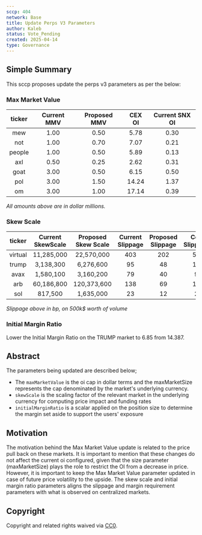 ```yaml
---
sccp: 404
network: Base
title: Update Perps V3 Parameters
author: Kaleb
status: Vote_Pending
created: 2025-04-14
type: Governance
---
```


## Simple Summary

This sccp proposes update the perps v3 parameters as per the below:

### Max Market Value

| **ticker** | **Current MMV** | **Proposed MMV** | **CEX OI** | **Current SNX OI** |
|:----------:|:---------------:|:----------------:|:-------:|:----------------:|
|     mew    |       1.00      |       0.50       |   5.78  |       0.30       |
|     not    |       1.00      |       0.70       |   7.07  |       0.21       |
|   people   |       1.00      |       0.50       |   5.89  |       0.13       |
|     axl    |       0.50      |       0.25       |   2.62  |       0.31       |
|    goat    |       3.00      |       0.50       |   6.15  |       0.50       |
|     pol    |       3.00      |       1.50       |  14.24  |       1.37       |
|     om     |       3.00      |       1.00       |  17.14  |       0.39       |

*All amounts above are in dollar millions.*

### Skew Scale 

| **ticker** | **Current SkewScale** | **Proposed Skew Scale** | **Current Slippage** | **Proposed Slippage** | **Cex Slippage** |
|:----------:|:---------------------:|:-----------------------:|:--------------------:|:---------------------:|:----------------:|
|   virtual  |       11,285,000      |        22,570,000       |          403         |          202          |        54        |
|    trump   |       3,138,300       |        6,276,600        |          95          |           48          |        11        |
|    avax    |       1,580,100       |        3,160,200        |          79          |           40          |         9        |
|     arb    |       60,186,800      |       120,373,600       |          138         |           69          |        16        |
|     sol    |        817,500        |        1,635,000        |          23          |           12          |         2        |


*Slippage above in bp, on 500k$ worth of volume*

### Initial Margin Ratio

Lower the Initial Margin Ratio on the TRUMP market to 6.85 from 14.387.

## Abstract

The parameters being updated are described below;
 - The `maxMarketValue` is the oi cap in dollar terms and the maxMarketSize represents the cap denominated by the market's underlying currency.
 - `skewScale` is the scaling factor of the relevant market in the underlying currency for computing price impact and funding rates
 - `initialMarginRatio` is a scalar applied on the position size to determine the margin set aside to support the users' exposure


## Motivation

The motivation behind the Max Market Value update is related to the price pull back on these markets. It is important to mention that these changes do not affect the current oi configured, given that the size parameter (maxMarketSize) plays the role to restrict the OI from a decrease in price. However, it is important to keep the Max Market Value parameter updated in case of future price volatility to the upside.
The skew scale and initial margin ratio parameters aligns the slippage and margin requirement parameters with what is observed on centralized markets.

## Copyright

Copyright and related rights waived via [CC0](https://creativecommons.org/publicdomain/zero/1.0/).
